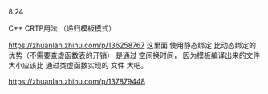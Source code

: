 8.24

C++ CRTP用法  （递归模板模式）

https://zhuanlan.zhihu.com/p/136258767  这里面 使用静态绑定 比动态绑定的优势（不需要查虚函数表的开销） 是通过 空间换时间， 因为模板编译出来的文件大小应该比 通过类虚函数实现的 文件 大吧。

https://zhuanlan.zhihu.com/p/137879448